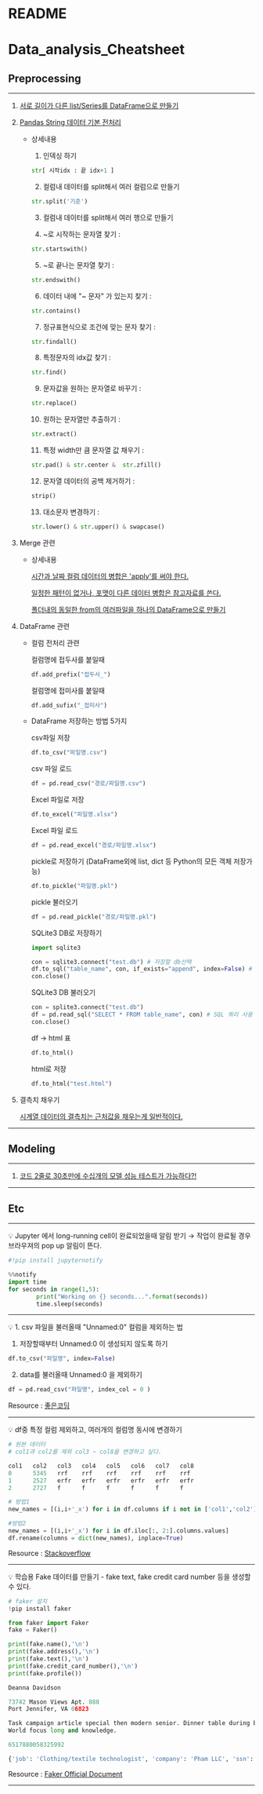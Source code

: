 # README

# Data_analysis_Cheatsheet

## Preprocessing

---

1. [서로 길이가 다른 list/Series를 DataFrame으로 만들기](https://github.com/gabesoon/Data_analysis_Cheatsheet/blob/main/%5BProprocessing%5D%20%EC%84%9C%EB%A1%9C%20%EA%B8%B8%EC%9D%B4%EA%B0%80%20%EB%8B%A4%EB%A5%B8%20list%20or%20Series%20%EC%97%AC%EB%9F%AC%EA%B0%9C%EB%A5%BC%20%ED%95%A9%EC%B3%90%EC%84%9C%20DataFrame%20%EB%A7%8C%EB%93%A4%EA%B8%B0.ipynb)
2. [Pandas String 데이터 기본 전처리](https://github.com/gabesoon/Data_analysis_Cheatsheet/blob/main/%5BProprocessing%5D%20Pandas%20String%20%EB%8D%B0%EC%9D%B4%ED%84%B0%20%EA%B8%B0%EB%B3%B8%20%EC%A0%84%EC%B2%98%EB%A6%AC.ipynb)
    - 상세내용
        
        1)  인덱싱 하기
        
        ```python
        str[ 시작idx : 끝 idx+1 ]
        ```
        
        2)  컬럼내 데이터를 split해서 여러 컬럼으로 만들기 
        
        ```python
        str.split('기준')
        ```
        
        3)  컬럼내 데이터를 split해서 여러 행으로 만들기 
        
        4)  ~로 시작하는 문자열 찾기 : 
        
        ```python
        str.startswith()
        ```
        
        5) ~로 끝나는 문자열 찾기 : 
        
        ```python
        str.endswith()
        ```
        
        6) 데이터 내에 "~ 문자" 가 있는지 찾기 :  
        
        ```python
        str.contains()
        ```
        
        7) 정규표현식으로 조건에 맞는 문자 찾기 : 
        
        ```python
        str.findall()
        ```
        
        8)  특정문자의 idx값 찾기 : 
        
        ```python
        str.find()
        ```
        
        9) 문자값을 원하는 문자열로 바꾸기 : 
        
        ```python
        str.replace()
        ```
        
        10) 원하는 문자열만 추출하기 : 
        
        ```python
        str.extract()
        ```
        
        11) 특정 width만 큼 문자열 값 채우기 : 
        
        ```python
        str.pad() & str.center &  str.zfill()
        ```
        
        12) 문자열 데이터의 공백 제거하기 : 
        
        ```python
        strip()
        ```
        
        13) 대소문자 변경하기 :  
        
        ```python
        str.lower() & str.upper() & swapcase()
        ```
        
3. Merge 관련
    - 상세내용
        
        [시간과 날짜 컬럼 데이터의 병합은 'apply'를 써야 한다.](https://github.com/gabesoon/Python/blob/main/6.%20Preprocessing/03.%20%5B%EB%8D%B0%EC%9D%B4%ED%84%B0%20%ED%8C%8C%ED%8E%B8%ED%99%94%20%EB%AC%B8%EC%A0%9C%5D%20%20%ED%8F%AC%EB%A7%B7%EC%9D%B4%20%EB%8B%A4%EB%A5%B8%20%EB%8D%B0%EC%9D%B4%ED%84%B0%20%EB%B3%91%ED%95%A9(merge)_(1)%20%EC%B0%B8%EC%A1%B0%20%EB%8D%B0%EC%9D%B4%ED%84%B0%EA%B0%80%20%ED%95%84%EC%9A%94%EC%97%86%EB%8A%94%20%EA%B2%BD%EC%9A%B0.ipynb)
        
        [일정한 패턴이 없거나, 포맷이 다른 데이터 병합은 참고자료를 쓴다.](https://github.com/gabesoon/Python/blob/main/6.%20Preprocessing/04.%20%5B%EB%8D%B0%EC%9D%B4%ED%84%B0%20%ED%8C%8C%ED%8E%B8%ED%99%94%20%EB%AC%B8%EC%A0%9C%5D%20%20%ED%8F%AC%EB%A7%B7%EC%9D%B4%20%EB%8B%A4%EB%A5%B8%20%EB%8D%B0%EC%9D%B4%ED%84%B0%20%EB%B3%91%ED%95%A9(merge)_(2)%20%EC%B0%B8%EC%A1%B0%20%EB%8D%B0%EC%9D%B4%ED%84%B0%EA%B0%80%20%ED%95%84%EC%9A%94%ED%95%9C%20%EA%B2%BD%EC%9A%B0.ipynb)
        
        [폴더내의 동일한 from의 여러파일을 하나의 DataFrame으로 만들기](https://github.com/gabesoon/Python/blob/main/6.%20Preprocessing/01.%20%5B%EB%8D%B0%EC%9D%B4%ED%84%B0%20%ED%8C%8C%ED%8E%B8%ED%99%94%20%EB%AC%B8%EC%A0%9C%5D%20concat%EC%9D%84%20%EC%9D%B4%EC%9A%A9%ED%95%9C%20%EB%8D%B0%EC%9D%B4%ED%84%B0%20%EB%B3%91%ED%95%A9%20(with%20for%20loop%20clause).ipynb)
        
4. DataFrame 관련
    - 컬럼 전처리 관련
        
        컬럼명에 접두사를 붙일때
        
        ```python
        df.add_prefix("접두사_")
        ```
        
        컬럼명에 접미사를 붙일때
        
        ```python
        df.add_sufix("_접미사")
        ```
        
    - DataFrame 저장하는 방법 5가지
        
        csv파일 저장
        
        ```python
        df.to_csv("파일명.csv")
        ```
        
        csv 파일 로드
        
        ```python
        df = pd.read_csv("경로/파일명.csv")
        ```
        
        Excel 파일로 저장
        
        ```python
        df.to_excel("파일명.xlsx")
        ```
        
        Excel 파일 로드
        
        ```python
        df = pd.read_excel("경로/파일명.xlsx")
        ```
        
        pickle로 저장하기 (DataFrame외에 list, dict 등 Python의 모든 객체 저장가능)
        
        ```python
        df.to_pickle("파일명.pkl")
        ```
        
        pickle 불러오기
        
        ```python
        df = pd.read_pickle("경로/파일명.pkl")
        ```
        
        SQLite3 DB로 저장하기
        
        ```python
        import sqlite3
        
        con = sqlite3.connect("test.db") # 저장할 db선택
        df.to_sql("table_name", con, if_exists="append", index=False) # 저장
        con.close()
        ```
        
        SQLite3 DB 불러오기
        
        ```python
        con = splite3.connect("test.db")
        df = pd.read_sql("SELECT * FROM table_name", con) # SQL 쿼리 사용
        con.close()
        ```
        
        df → html 표
        
        ```python
        df.to_html()
        ```
        
        html로 저장
        
        ```python
        df.to_html("test.html")
        ```
        
    
5. 결측치 채우기
    
    [시계열 데이터의 결측치는 근처값을 채우는게 일반적이다.](https://github.com/gabesoon/Python/blob/main/6.%20Preprocessing/09.%20%5B%EA%B2%B0%EC%B8%A1%EC%B9%98%20%EB%AC%B8%EC%A0%9C%5D%20%EC%8B%9C%EA%B3%84%EC%97%B4%20%EA%B2%B0%EC%B8%A1%EC%B9%98%20%EB%8C%80%EC%B2%B4.ipynb)
    

---

## Modeling

---

1. [코드 2줄로 30초만에 수십개의 모델 성능 테스트가 가능하다?!](https://github.com/gabesoon/Data_analysis_Cheatsheet/blob/main/%5BModeling%5D%20%EC%BD%94%EB%93%9C%202%EC%A4%84%EB%A1%9C%2010%EC%B4%88%EB%A7%8C%EC%97%90%20%EC%88%98%EC%8B%AD%EA%B0%9C%EC%9D%98%20%EB%AA%A8%EB%8D%B8%EC%84%B1%EB%8A%A5%20%EC%B8%A1%EC%A0%95%ED%95%98%EA%B8%B0.ipynb)

---

## Etc

---

<aside>
💡 Jupyter 에서 long-running cell이 완료되었을때 알림 받기
→ 작업이 완료될 경우 브라우져의 pop up 알림이 뜬다.

</aside>

```python
#!pip install jupyternotify

%%notify
import time
for seconds in range(1,5):
		print("Working on {} seconds...".format(seconds))
		time.sleep(seconds)
```

---

<aside>
💡 1. csv 파일을 불러올때 "Unnamed:0" 컬럼을 제외하는 법

</aside>

1. 저장할때부터 Unnamed:0 이 생성되지 않도록 하기

```python
df.to_csv("파일명", index=False) 
```

2. data를 불러올때 Unnamed:0 을 제외하기

```python
df = pd.read_csv("파일명", index_col = 0 )
```

Resource :  [좋은코딩](https://good-coding.tistory.com/39)

---

<aside>
💡 df중 특정 컬럼 제외하고, 여러개의 컬럼명 동시에 변경하기

</aside>

```python
# 원본 데이터
# col1과 col2를 제외 col3 ~ col8을 변경하고 싶다.

col1   col2   col3   col4   col5   col6   col7   col8
0      5345   rrf    rrf    rrf    rrf    rrf    rrf
1      2527   erfr   erfr   erfr   erfr   erfr   erfr
2      2727   f      f      f      f      f      f
```

```python
# 방법1 
new_names = [(i,i+'_x') for i in df.columns if i not in ['col1','col2']]
```

```python
#방법2 
new_names = [(i,i+'_x') for i in df.iloc[:, 2:].columns.values]
df.rename(columns = dict(new_names), inplace=True)
```

Resource : [Stackoverflow](https://stackoverflow.com/questions/39772896/add-prefix-to-specific-columns-of-dataframe)

---

<aside>
💡 학습용 Fake 데이터를 만들기
- fake text, fake credit card number 등을 생성할 수 있다.

</aside>

```python
# faker 설치
!pip install faker
```

```python
from faker import Faker
fake = Faker()

print(fake.name(),'\n')
print(fake.address(),'\n')
print(fake.text(),'\n')
print(fake.credit_card_number(),'\n')
print(fake.profile())
```

```python
Deanna Davidson 

73742 Mason Views Apt. 888
Port Jennifer, VA 06823 

Task campaign article special then modern senior. Dinner table during both moment me. Cold establish behavior war power along general.
World focus long and knowledge. 

6517880058325992 

{'job': 'Clothing/textile technologist', 'company': 'Pham LLC', 'ssn': '726-76-1858', 'residence': '225 Penny Ports Suite 467\nPort Sarah, AZ 26632', 'current_location': (Decimal('0.4203825'), Decimal('87.997714')), 'blood_group': 'A-', 'website': ['https://thomas-macias.com/', 'https://www.parrish-lee.biz/', 'http://www.graham-leonard.org/'], 'username': 'davidmiller', 'name': 'Debbie Wright', 'sex': 'F', 'address': '8629 Robert Brooks\nRossville, MN 77897', 'mail': 'tuckerrobyn@yahoo.com', 'birthdate': datetime.date(1906, 3, 15)}
```

Resource : [Faker Official Document](https://faker.readthedocs.io/en/master/)

---
